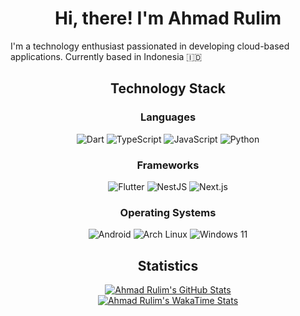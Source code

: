 <h1 align="center">Hi, there! I'm Ahmad Rulim</h1>

I'm a technology enthusiast passionated in developing cloud-based applications. Currently based in Indonesia :indonesia:

<h2 align="center">Technology Stack</h2>

<h3 align="center">Languages</h3>

<div align="center">

  <picture>
    <source media="(prefers-color-scheme: light)" srcset="https://img.shields.io/badge/-Dart-fff??style=flat&logo=dart&logoColor=black">
    <source media="(prefers-color-scheme: dark)" srcset="https://img.shields.io/badge/-Dart-000??style=flat&logo=dart&logoColor=white">
    <img alt="Dart" title="Dart" src="https://img.shields.io/badge/-Dart-fff??style=flat&logo=dart&logoColor=black">
  </picture>
  <picture>
    <source media="(prefers-color-scheme: light)" srcset="https://img.shields.io/badge/-TypeScript-fff??style=flat&logo=typescript&logoColor=black">
    <source media="(prefers-color-scheme: dark)" srcset="https://img.shields.io/badge/-TypeScript-000??style=flat&logo=typescript&logoColor=white">
    <img alt="TypeScript" title="TypeScript" src="https://img.shields.io/badge/-TypeScript-fff??style=flat&logo=typescript&logoColor=black">
  </picture>
  <picture>
    <source media="(prefers-color-scheme: light)" srcset="https://img.shields.io/badge/-JavaScript-fff??style=flat&logo=javascript&logoColor=black">
    <source media="(prefers-color-scheme: dark)" srcset="https://img.shields.io/badge/-JavaScript-000??style=flat&logo=javascript&logoColor=white">
    <img alt="JavaScript" title="JavaScript" src="https://img.shields.io/badge/-JavaScript-fff??style=flat&logo=javascript&logoColor=black">
  </picture>
  <picture>
    <source media="(prefers-color-scheme: light)" srcset="https://img.shields.io/badge/-Python-fff??style=flat&logo=python&logoColor=black">
    <source media="(prefers-color-scheme: dark)" srcset="https://img.shields.io/badge/-Python-000??style=flat&logo=python&logoColor=white">
    <img alt="Python" title="Python" src="https://img.shields.io/badge/-Python-fff??style=flat&logo=python&logoColor=black">
  </picture>

</div>

<h3 align="center">Frameworks</h3>

<div align="center">

  <picture>
    <source media="(prefers-color-scheme: light)" srcset="https://img.shields.io/badge/-Flutter-fff??style=flat&logo=flutter&logoColor=black">
    <source media="(prefers-color-scheme: dark)" srcset="https://img.shields.io/badge/-Flutter-000??style=flat&logo=flutter&logoColor=white">
    <img alt="Flutter" title="Flutter" src="https://img.shields.io/badge/-Flutter-fff??style=flat&logo=flutter&logoColor=black">
  </picture>
  <picture>
    <source media="(prefers-color-scheme: light)" srcset="https://img.shields.io/badge/-NestJS-fff??style=flat&logo=nestjs&logoColor=black">
    <source media="(prefers-color-scheme: dark)" srcset="https://img.shields.io/badge/-NestJS-000??style=flat&logo=nestjs&logoColor=white">
    <img alt="NestJS" title="NestJS" src="https://img.shields.io/badge/-NestJS-fff??style=flat&logo=nestjs&logoColor=black">
  </picture>
  <picture>
    <source media="(prefers-color-scheme: light)" srcset="https://img.shields.io/badge/-Next.js-fff??style=flat&logo=nextdotjs&logoColor=black">
    <source media="(prefers-color-scheme: dark)" srcset="https://img.shields.io/badge/-Next.js-000??style=flat&logo=nextdotjs&logoColor=white">
    <img alt="Next.js" title="Next.js" src="https://img.shields.io/badge/-Next.js-fff??style=flat&logo=nextdotjs&logoColor=black">
  </picture>

</div>

<h3 align="center">Operating Systems</h3>

<div align="center">

  <picture>
    <source media="(prefers-color-scheme: light)" srcset="https://img.shields.io/badge/-Android-fff??style=flat&logo=android&logoColor=black">
    <source media="(prefers-color-scheme: dark)" srcset="https://img.shields.io/badge/-Android-000??style=flat&logo=android&logoColor=white">
    <img alt="Android" title="Android" src="https://img.shields.io/badge/-Android-fff??style=flat&logo=android&logoColor=black">
  </picture>
  <picture>
    <source media="(prefers-color-scheme: light)" srcset="https://img.shields.io/badge/-Arch%20Linux-fff??style=flat&logo=archlinux&logoColor=black">
    <source media="(prefers-color-scheme: dark)" srcset="https://img.shields.io/badge/-Arch%20Linux-000??style=flat&logo=archlinux&logoColor=white">
    <img alt="Arch Linux" title="Arch Linux" src="https://img.shields.io/badge/-Arch%20Linux-fff??style=flat&logo=archlinux&logoColor=black">
  </picture>
  <picture>
    <source media="(prefers-color-scheme: light)" srcset="https://img.shields.io/badge/-Windows%2011-fff??style=flat&logo=windows11&logoColor=black">
    <source media="(prefers-color-scheme: dark)" srcset="https://img.shields.io/badge/-Windows%2011-000??style=flat&logo=windows11&logoColor=white">
    <img alt="Windows 11" title="Windows 11" src="https://img.shields.io/badge/-Windows%2011-fff??style=flat&logo=windows11&logoColor=black">
  </picture>

</div>

<h2 align="center">Statistics</h2>

<div align="center">
  <a href="https://github.com/rulim34">
    <picture>
      <source media="(prefers-color-scheme: light)" srcset="https://github-readme-stats.vercel.app/api?username=rulim34&theme=default&hide_border=true&border_radius=10px&custom_title=GitHub%20Stats&count_private=true&show_icons=true">
      <source media="(prefers-color-scheme: dark)" srcset="https://github-readme-stats.vercel.app/api?username=rulim34&theme=github_dark&hide_border=true&border_radius=10px&custom_title=GitHub%20Stats&count_private=true&show_icons=true">
      <img alt="Ahmad Rulim's GitHub Stats" src="https://github-readme-stats.vercel.app/api?username=rulim34&theme=default&hide_border=true&border_radius=10px&custom_title=GitHub%20Stats&count_private=true&show_icons=true">
    </picture>
  </a>
</div>

<div align="center">
  <a href="https://wakatime.com/@rulim34">
    <picture>
      <source media="(prefers-color-scheme: light)" srcset="https://github-readme-stats.vercel.app/api/wakatime?username=rulim34&theme=default&hide_border=true&border_radius=10px&custom_title=WakaTime%20Stats&layout=compact&langs_count=5">
      <source media="(prefers-color-scheme: dark)" srcset="https://github-readme-stats.vercel.app/api/wakatime?username=rulim34&theme=github_dark&hide_border=true&border_radius=10px&custom_title=WakaTime%20Stats&layout=compact&langs_count=5">
      <img alt="Ahmad Rulim's WakaTime Stats" src="https://github-readme-stats.vercel.app/api/wakatime?username=rulim34&theme=default&hide_border=true&border_radius=10px&custom_title=WakaTime%20Stats&layout=compact&langs_count=5">
    </picture>
  </a>
</div>
